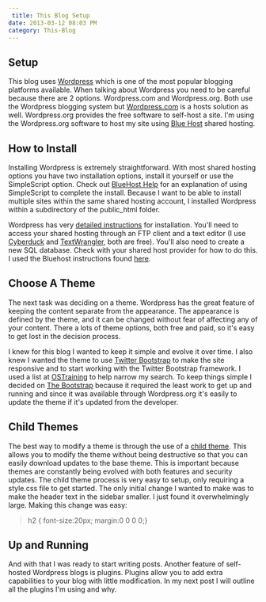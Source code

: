 ```yaml
---
 title: This Blog Setup
date: 2013-03-12 08:03 PM
category: This-Blog
---
```


## Setup

This blog uses [Wordpress](http://www.wordpress.org) which is one of the most popular blogging platforms available. When talking about Wordpress you need to be careful because there are 2 options. Wordpress.com and Wordpress.org. Both use the Wordpress blogging system but [Wordpress.com](http://www.wordpress.com) is a hosts solution as well. Wordpress.org provides the free software to self-host a site. I'm using the Wordpress.org software to host my site using [Blue Host](http://www.bluehost.com) shared hosting.

## How to Install
Installing Wordpress is extremely straightforward.  With most shared hosting options you have two installation options, install it yourself or use the SimpleScript option.   Check out [BlueHost Help](https://my.bluehost.com/cgi/help/wordpress) for an explanation of using SimpleScript to complete the install.  Because I want to be able to install multiple sites within the same shared hosting account, I installed Wordpress within a subdirectory of the public_html folder.

Wordpress has very [detailed instructions](http://codex.wordpress.org/Installing_WordPress) for installation.  You'll need to access your shared hosting through an FTP client and a text editor (I use  [Cyberduck](http://cyberduck.ch/) and [TextWrangler](https://itunes.apple.com/gb/app/textwrangler/id404010395?mt=12), both are free).  You'll also need to create a new SQL database.  Check with your shared host provider for how to do this.  I used the Bluehost instructions found [here](https://my.bluehost.com/cgi/help/6).

## Choose A Theme
The next task was deciding on a theme.  Wordpress has the great feature of keeping the content separate from the appearance.  The appearance is defined by the theme, and it can be changed without fear of affecting any of your content.  There a lots of theme options, both free and paid, so it's easy to get lost in the decision process.  

I knew for this blog I wanted to keep it simple and evolve it over time.  I also knew I wanted the theme to use [Twitter Bootstrap](http://twitter.github.com/bootstrap/) to make the site responsive and to start working with the Twitter Bootstrap framework.  I used a list at [OSTraining](http://www.ostraining.com/blog/wordpress/bootstrap/) to help narrow my search.  To keep things simple I decided on [The Bootstrap](http://wordpress.org/extend/themes/the-bootstrap) because it required the least work to get up and running and since it was available through Wordpress.org it's easily to update the theme if it's updated from the developer.

## Child Themes
The best way to modify a theme is through the use of a [child theme](http://codex.wordpress.org/Child_Themes).  This allows you to modify the theme without being destructive so that you can easily download updates to the base theme.  This is important because themes are constantly being evolved with both features and security updates.  The child theme process is very easy to setup, only requiring a style.css file to get started.  The only initial change I wanted to make was to make the header text in the sidebar smaller.  I just found it overwhelmingly large.   Making this change was easy:
>h2 { font-size:20px; margin:0 0 0 0;}

## Up and Running
And with that I was ready to start writing posts.  Another feature of self-hosted Wordpress blogs is plugins.  Plugins allow you to add extra capabilities to your blog with little modification.  In my next post I will outline all the plugins I'm using and why.